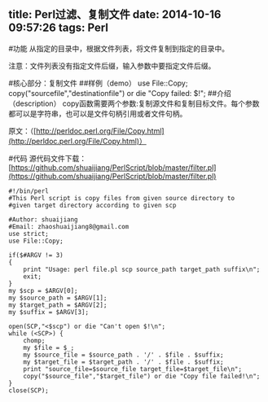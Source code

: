 title: Perl过滤、复制文件
date: 2014-10-16 09:57:26
tags: Perl
---

#功能
从指定的目录中，根据文件列表，将文件复制到指定的目录中。

注意：文件列表没有指定文件后缀，输入参数中要指定文件后缀。

#核心部分：复制文件
##样例（demo）
	use File::Copy;
	copy("sourcefile","destinationfile") or die "Copy failed: $!";
##介绍（description）
copy函数需要两个参数:复制源文件和复制目标文件。每个参数都可以是字符串，也可以是文件句柄引用或者文件句柄。

原文：（[http://perldoc.perl.org/File/Copy.html](http://perldoc.perl.org/File/Copy.html)）


#代码
源代码文件下载：[https://github.com/shuaijiang/PerlScript/blob/master/filter.pl](https://github.com/shuaijiang/PerlScript/blob/master/filter.pl)

    #!/bin/perl
	#This Perl script is copy files from given source directory to 
	#given target directory according to given scp
	
	#Author: shuaijiang
	#Email: zhaoshuaijiang8@gmail.com
	use strict;
	use File::Copy;
	
	if($#ARGV != 3)
	{
		print "Usage: perl file.pl scp source_path target_path suffix\n";
		exit;
	}
	my $scp = $ARGV[0];
	my $source_path = $ARGV[1];
	my $target_path = $ARGV[2];
	my $suffix = $ARGV[3];
	
	open(SCP,"<$scp") or die "Can't open $!\n";
	while (<SCP>) {
		chomp;
		my $file = $_;
		my $source_file = $source_path . '/' . $file . $suffix;
		my $target_file = $target_path . '/' . $file . $suffix;
		print "source_file=$source_file target_file=$target_file\n";
		copy("$source_file","$target_file") or die "Copy file failed!\n";
	}
	close(SCP);
